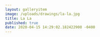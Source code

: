 ```yaml
---
layout: galleryitem
image: /uploads/drawings/la-la.jpg
title: La La 
published: true
date: 2020-04-15 14:29:02.182422900 -0400
---
```


